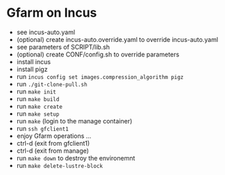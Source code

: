 # Gfarm on Incus

- see incus-auto.yaml
- (optional) create incus-auto.override.yaml to override incus-auto.yaml
- see parameters of SCRIPT/lib.sh
- (optional) create CONF/config.sh to override parameters
- install incus
- install pigz
- run `incus config set images.compression_algorithm pigz`
- run `./git-clone-pull.sh`
- run `make init`
- run `make build`
- run `make create`
- run `make setup`
- run `make` (login to the manage container)
- run `ssh gfclient1`
- enjoy Gfarm operations ...
- ctrl-d (exit from gfclient1)
- ctrl-d (exit from manage)
- run `make down` to destroy the environemnt
- run `make delete-lustre-block`
